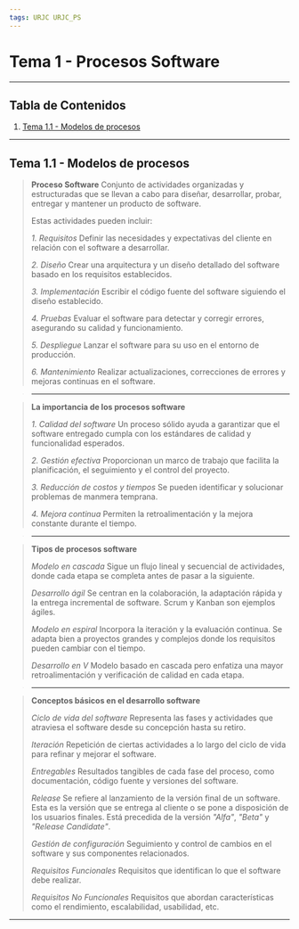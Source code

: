 ```yaml
---
tags: URJC URJC_PS
---
```


# Tema 1 - Procesos Software

---

## Tabla de Contenidos

1. [Tema 1.1 - Modelos de procesos](#Tema%201.1%20-%20Modelos%20de%20procesos)

---

## Tema 1.1 - Modelos de procesos

> **Proceso Software**
> Conjunto de actividades organizadas y estructuradas que se llevan a cabo para
> diseñar, desarrollar, probar, entregar y mantener un producto de software.
> 
> Estas actividades pueden incluir:
> 
> _1. Requisitos_
> Definir las necesidades y expectativas del cliente en relación con el software a desarrollar.
> 
> _2. Diseño_
> Crear una arquitectura y un diseño detallado del software basado en los requisitos establecidos.
> 
> _3. Implementación_
> Escribir el código fuente del software siguiendo el diseño establecido.
> 
> _4. Pruebas_
> Evaluar el software para detectar y corregir errores, asegurando su calidad y funcionamiento.
> 
> _5. Despliegue_
> Lanzar el software para su uso en el entorno de producción.
> 
> _6. Mantenimiento_
> Realizar actualizaciones, correcciones de errores y mejoras continuas en el software.

> ---

> **La importancia de los procesos software**
> 
> _1. Calidad del software_
> Un proceso sólido ayuda a garantizar que el software entregado cumpla con los estándares de calidad y funcionalidad esperados.
> 
> _2. Gestión efectiva_
> Proporcionan un marco de trabajo que facilita la planificación, el seguimiento y el control del proyecto.
> 
> _3. Reducción de costos y tiempos_
> Se pueden identificar y solucionar problemas de manmera temprana.
> 
> _4. Mejora continua_
> Permiten la retroalimentación y la mejora constante durante el tiempo.

> ---

> **Tipos de procesos software**
> 
> _Modelo en cascada_
> Sigue un flujo lineal y secuencial de actividades, donde cada etapa se completa antes de pasar a la siguiente.
>
> _Desarrollo ágil_
> Se centran en la colaboración, la adaptación rápida y la entrega incremental de software. Scrum y Kanban son ejemplos ágiles.
>
> _Modelo en espiral_
> Incorpora la iteración y la evaluación continua. Se adapta bien a proyectos grandes y complejos donde los requisitos pueden cambiar con el tiempo.
> 
> _Desarrollo en V_
> Modelo basado en cascada pero enfatiza una mayor retroalimentación y verificación de calidad en cada etapa.

> ---

> **Conceptos básicos en el desarrollo software**
> 
> _Ciclo de vida del software_
> Representa las fases y actividades que atraviesa el software desde su concepción hasta su retiro.
> 
> _Iteración_
> Repetición de ciertas actividades a lo largo del ciclo de vida para refinar y mejorar el software.
>
> _Entregables_
> Resultados tangibles de cada fase del proceso, como documentación, código fuente y versiones del software.
> 
> _Release_
> Se refiere al lanzamiento de la versión final de un software. Esta es la versión que se entrega al cliente o se pone a disposición de los usuarios finales. Está precedida de la versión _"Alfa"_, _"Beta"_ y _"Release Candidate"_.
>
> _Gestión de configuración_
> Seguimiento y control de cambios en el software y sus componentes relacionados.
>
> _Requisitos Funcionales_
> Requisitos que identifican lo que el software debe realizar.
> 
> _Requisitos No Funcionales_
> Requisitos que abordan características como el rendimiento, escalabilidad, usabilidad, etc.

---